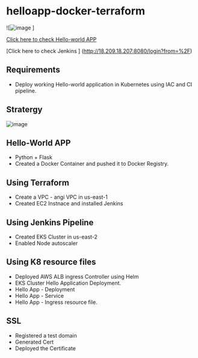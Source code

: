 # helloapp-docker-terraform

![![image](https://user-images.githubusercontent.com/30200458/177696662-4bddedbc-fd15-4208-90a4-7cd5fad11766.png)
]

[Click here to check  Hello-world APP ](https://saneetanarla.angi-interview-assignment.com/)

[Click here to check Jenkins  ] (http://18.209.18.207:8080/login?from=%2F)

## Requirements
- Deploy working Hello-world application in Kubernetes using IAC and CI pipeline.

## Stratergy
![image](https://user-images.githubusercontent.com/30200458/177701123-184e63c0-e617-4595-99e7-a5c74818d5fb.png)


## Hello-World APP
- Python + Flask
- Created a Docker Container and pushed it to Docker Registry.


## Using Terraform 
-   Create a VPC - angi VPC in us-east-1
-   Created EC2 Instnace and installed Jenkins

## Using Jenkins Pipeline
- Created EKS Cluster in us-east-2 
- Enabled Node autoscaler

## Using K8 resource files
- Deployed AWS ALB ingress Controller using Helm
- EKS Cluster Hello Application Deployment.
- Hello App - Deployment
- Hello App - Service
- Hello App - Ingress resource file.

## SSL 
- Registered a test domain
- Generated Cert
- Deployed the Certificate 
